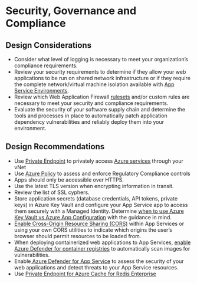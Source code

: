 # Security, Governance and Compliance
## Design Considerations
- Consider what level of logging is necessary to meet your organization’s compliance requirements.
- Review your security requirements to determine if they allow your web applications to be run on shared network infrastructure or if they require the complete network/virtual machine isolation available with [App Service Environments](https://learn.microsoft.com/en-us/azure/app-service/environment/overview).
- Review which Web Application Firewall [rulesets](https://learn.microsoft.com/en-us/azure/web-application-firewall/ag/application-gateway-crs-rulegroups-rules?tabs=owasp32) and/or custom rules are necessary to meet your security and compliance requirements.
- Evaluate the security of your software supply chain and determine the tools and processes in place to automatically patch application dependency vulnerabilities and reliably deploy them into your environment.
## Design Recommendations
- Use [Private Endpoint](https://learn.microsoft.com/en-us/azure/private-link/private-endpoint-overview) to privately access [Azure services](https://learn.microsoft.com/en-us/azure/private-link/availability) through your vNet 
- Use [Azure Policy](https://learn.microsoft.com/en-us/azure/app-service/policy-reference) to assess and enforce Regulatory Compliance controls
- Apps should only be accessible over HTTPS.
- Use the latest TLS version when encrypting information in transit.
- Review the list of SSL cyphers.
- Store application secrets (database credentials, API tokens, private keys) in Azure Key Vault and configure your App Service app to access them securely with a Managed Identity.  Determine [when to use Azure Key Vault vs Azure App Configuration](https://learn.microsoft.com/en-us/azure/architecture/solution-ideas/articles/appconfig-key-vault) with the guidance in mind. 
- [Enable Cross-Origin Resource Sharing (CORS)](https://learn.microsoft.com/en-us/azure/app-service/app-service-web-tutorial-rest-api#enable-cors) within App Services or using your own CORS utilities to indicate which origins the user’s browser should permit resources to be loaded from.
- When deploying containerized web applications to App Services, [enable Azure Defender for container registries](https://learn.microsoft.com/en-us/azure/security-center/defender-for-container-registries-introduction) to automatically scan images for vulnerabilities.
- Enable[ Azure Defender for App Service](https://learn.microsoft.com/en-us/azure/security-center/defender-for-app-service-introduction#:~:text=%20When%20you%20enable%20Azure%20Defender%20for%20App,App%20Service%20resources%20by%20monitoring%3A%0Athe%20VM...%20More%20) to assess the security of your web applications and detect threats to your App Service resources.
- Use [Private Endpoint for Azure Cache for Redis Enterprise](https://learn.microsoft.com/en-us/azure/azure-cache-for-redis/cache-private-link)
